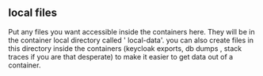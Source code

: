 ## local files
Put any files you want accessible inside the containers here. They will be in the container local directory called ' local-data'. you can also create files in this directory inside the containers (keycloak exports, db dumps , stack traces if you are that desperate) to make it easier to get data out of a container. 